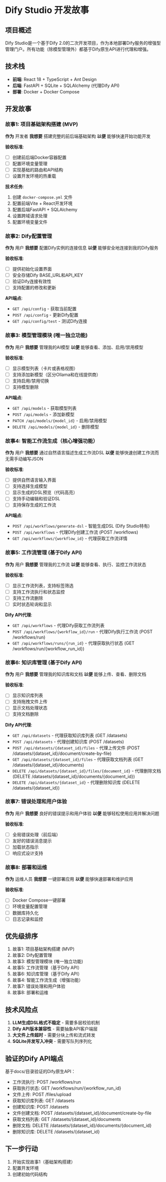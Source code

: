 # Dify Studio 开发故事

## 项目概述
Dify Studio是一个基于Dify 2.0的二次开发项目，作为本地部署Dify服务的增强型管理门户。所有功能（除模型管理外）都基于Dify原生API进行代理和增强。

## 技术栈
- **前端**: React 18 + TypeScript + Ant Design
- **后端**: FastAPI + SQLite + SQLAlchemy (代理Dify API)
- **部署**: Docker + Docker Compose

## 开发故事

### 故事1: 项目基础架构搭建 (MVP)
**作为** 开发者
**我想要** 搭建完整的前后端基础架构
**以便** 能够快速开始功能开发

**验收标准**:
- [ ] 创建前后端Docker容器配置
- [ ] 配置环境变量管理
- [ ] 实现基础的路由和API结构
- [ ] 设置开发环境的热重载

**技术任务**:
1. 创建 `docker-compose.yml` 文件
2. 配置前端Vite + React开发环境
3. 配置后端FastAPI + SQLAlchemy
4. 设置跨域请求处理
5. 配置环境变量文件

### 故事2: Dify配置管理
**作为** 用户
**我想要** 配置Dify实例的连接信息
**以便** 能够安全地连接到我的Dify服务

**验收标准**:
- [ ] 提供初始化设置界面
- [ ] 安全存储Dify BASE_URL和API_KEY
- [ ] 验证Dify连接有效性
- [ ] 支持配置的修改和更新

**API端点**:
- `GET /api/config` - 获取当前配置
- `POST /api/config` - 更新Dify配置
- `GET /api/config/test` - 测试Dify连接

### 故事3: 模型管理模块 (唯一独立功能)
**作为** 用户
**我想要** 管理我的AI模型
**以便** 能够查看、添加、启用/禁用模型

**验收标准**:
- [ ] 显示模型列表（卡片或表格视图）
- [ ] 支持添加新模型（区分Ollama和在线提供商）
- [ ] 支持启用/禁用切换
- [ ] 支持模型删除

**API端点**:
- `GET /api/models` - 获取模型列表
- `POST /api/models` - 添加新模型
- `PATCH /api/models/{model_id}` - 启用/禁用模型
- `DELETE /api/models/{model_id}` - 删除模型

### 故事4: 智能工作流生成（核心增强功能）
**作为** 用户
**我想要** 通过自然语言描述生成工作流DSL
**以便** 能够快速创建工作流而无需手动编写JSON

**验收标准**:
- [ ] 提供自然语言输入界面
- [ ] 支持选择生成模型
- [ ] 显示生成的DSL预览（代码高亮）
- [ ] 支持手动编辑和验证DSL
- [ ] 支持保存生成的工作流

**API端点**:
- `POST /api/workflows/generate-dsl` - 智能生成DSL (Dify Studio特有)
- `POST /api/workflows` - 代理Dify创建工作流 (POST /workflows)
- `GET /api/workflows/{workflow_id}` - 代理获取工作流详情

### 故事5: 工作流管理 (基于Dify API)
**作为** 用户
**我想要** 管理我的工作流
**以便** 能够查看、执行、监控工作流状态

**验收标准**:
- [ ] 显示工作流列表，支持标签筛选
- [ ] 支持工作流执行和状态监控
- [ ] 支持工作流删除
- [ ] 实时状态轮询和显示

**Dify API代理**:
- `GET /api/workflows` - 代理Dify获取工作流列表
- `POST /api/workflows/{workflow_id}/run` - 代理Dify执行工作流 (POST /workflows/run)
- `GET /api/workflows/runs/{run_id}` - 代理获取执行状态 (GET /workflows/run/{workflow_run_id})

### 故事6: 知识库管理 (基于Dify API)
**作为** 用户
**我想要** 管理我的知识库和文档
**以便** 能够上传、查看、删除文档

**验收标准**:
- [ ] 显示知识库列表
- [ ] 支持拖拽文件上传
- [ ] 显示文档处理状态
- [ ] 支持文档删除

**Dify API代理**:
- `GET /api/datasets` - 代理获取知识库列表 (GET /datasets)
- `POST /api/datasets` - 代理创建知识库 (POST /datasets)
- `POST /api/datasets/{dataset_id}/files` - 代理上传文件 (POST /datasets/{dataset_id}/document/create-by-file)
- `GET /api/datasets/{dataset_id}/files` - 代理获取文档列表 (GET /datasets/{dataset_id}/documents)
- `DELETE /api/datasets/{dataset_id}/files/{document_id}` - 代理删除文档 (DELETE /datasets/{dataset_id}/documents/{document_id})
- `DELETE /api/datasets/{dataset_id}` - 代理删除知识库 (DELETE /datasets/{dataset_id})

### 故事7: 错误处理和用户体验
**作为** 用户
**我想要** 良好的错误提示和用户体验
**以便** 能够轻松使用应用并解决问题

**验收标准**:
- [ ] 全局错误处理（前后端）
- [ ] 友好的错误消息提示
- [ ] 加载状态指示
- [ ] 响应式设计支持

### 故事8: 部署和运维
**作为** 运维人员
**我想要** 一键部署应用
**以便** 能够快速部署和维护应用

**验收标准**:
- [ ] Docker Compose一键部署
- [ ] 环境变量配置管理
- [ ] 数据库持久化
- [ ] 日志记录和监控

## 优先级排序
1. 故事1: 项目基础架构搭建 (MVP)
2. 故事2: Dify配置管理
3. 故事3: 模型管理模块 (唯一独立功能)
4. 故事5: 工作流管理（基于Dify API）
5. 故事6: 知识库管理（基于Dify API）
6. 故事4: 智能工作流生成（增强功能）
7. 故事7: 错误处理和用户体验
8. 故事8: 部署和运维

## 技术风险点
1. **LLM生成DSL格式不稳定** - 需要多层校验机制
2. **Dify API版本兼容性** - 需要抽象API客户端层
3. **大文件上传超时** - 需要分块上传和流式转发
4. **SQLite并发写入冲突** - 需要写队列序列化

## 验证的Dify API端点
基于docs/目录验证的Dify原生API：
- 工作流执行: POST /workflows/run
- 获取执行状态: GET /workflows/run/{workflow_run_id}
- 文件上传: POST /files/upload
- 获取知识库列表: GET /datasets
- 创建知识库: POST /datasets
- 文件创建文档: POST /datasets/{dataset_id}/document/create-by-file
- 获取文档列表: GET /datasets/{dataset_id}/documents
- 删除文档: DELETE /datasets/{dataset_id}/documents/{document_id}
- 删除知识库: DELETE /datasets/{dataset_id}

## 下一步行动
1. 开始实现故事1（基础架构搭建）
2. 配置开发环境
3. 创建初始代码结构
